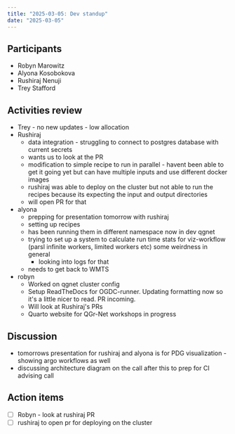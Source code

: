 ```yaml
---
title: "2025-03-05: Dev standup"
date: "2025-03-05"
---
```


## Participants

* Robyn Marowitz
* Alyona Kosobokova
* Rushiraj Nenuji
* Trey Stafford


## Activities review

* Trey - no new updates - low allocation
* Rushiraj
    * data integration - struggling to connect to postgres database with current secrets
    * wants us to look at the PR
    * modification to simple recipe to run in parallel - havent been able to get it going yet but can have multiple inputs and use different docker images
    * rushiraj was able to deploy on the cluster but not able to run the recipes because its expecting the input and output directories
    * will open PR for that
* alyona
    * prepping for presentation tomorrow with rushiraj
    * setting up recipes
    * has been running them in different namespace now in dev qgnet
    * trying to set up a system to calculate run time stats for viz-workflow (parsl infinite workers, limited workers etc) some weirdness in general
        * looking into logs for that
    * needs to get back to WMTS
* robyn
    * Worked on qgnet cluster config
    * Setup ReadTheDocs for OGDC-runner. Updating formatting now so it's a little nicer to read. PR incoming.
    * Will look at Rushiraj's PRs
    * Quarto website for QGr-Net workshops in progress


## Discussion

* tomorrows presentation for rushiraj and alyona is for PDG visualization - showing argo workflows as well
* discussing architecture diagram on the call after this to prep for CI advising call


## Action items

- [ ] Robyn - look at rushiraj PR
- [ ] rushiraj to open pr for deploying on the cluster
